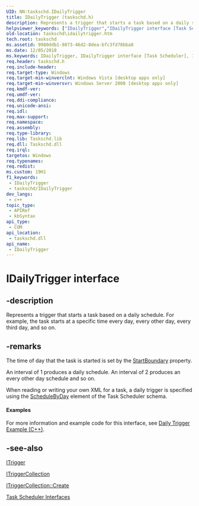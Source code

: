 ```yaml
---
UID: NN:taskschd.IDailyTrigger
title: IDailyTrigger (taskschd.h)
description: Represents a trigger that starts a task based on a daily schedule.
helpviewer_keywords: ["IDailyTrigger","IDailyTrigger interface [Task Scheduler]","IDailyTrigger interface [Task Scheduler]","described","daily trigger [Task Scheduler]","interface","taskschd.idailytrigger","taskschd/IDailyTrigger"]
old-location: taskschd\idailytrigger.htm
tech.root: taskschd
ms.assetid: 9980ddb1-9873-46d2-8dea-bfc3fd78bba8
ms.date: 12/05/2018
ms.keywords: IDailyTrigger, IDailyTrigger interface [Task Scheduler], IDailyTrigger interface [Task Scheduler],described, daily trigger [Task Scheduler],interface, taskschd.idailytrigger, taskschd/IDailyTrigger
req.header: taskschd.h
req.include-header: 
req.target-type: Windows
req.target-min-winverclnt: Windows Vista [desktop apps only]
req.target-min-winversvr: Windows Server 2008 [desktop apps only]
req.kmdf-ver: 
req.umdf-ver: 
req.ddi-compliance: 
req.unicode-ansi: 
req.idl: 
req.max-support: 
req.namespace: 
req.assembly: 
req.type-library: 
req.lib: Taskschd.lib
req.dll: Taskschd.dll
req.irql: 
targetos: Windows
req.typenames: 
req.redist: 
ms.custom: 19H1
f1_keywords:
 - IDailyTrigger
 - taskschd/IDailyTrigger
dev_langs:
 - c++
topic_type:
 - APIRef
 - kbSyntax
api_type:
 - COM
api_location:
 - taskschd.dll
api_name:
 - IDailyTrigger
---
```


# IDailyTrigger interface


## -description

Represents a trigger that starts a task based on a daily schedule. For example, the task starts at a specific time every day, every other day, every third day, and so on.

## -remarks

The time of day that the task is started is set by the <a href="https://docs.microsoft.com/windows/desktop/api/taskschd/nf-taskschd-itrigger-get_startboundary">StartBoundary</a> property.

An interval of 1 produces a daily schedule. An interval of 2 produces an every other day schedule and so on.

When reading or writing your own XML for a task, a daily trigger is specified using the <a href="https://docs.microsoft.com/windows/desktop/TaskSchd/taskschedulerschema-schedulebyday-calendartriggertype-element">ScheduleByDay</a> element of the Task Scheduler schema.


#### Examples

For more information and example code for this interface, see <a href="https://docs.microsoft.com/windows/desktop/TaskSchd/daily-trigger-example--c---">Daily Trigger Example (C++)</a>.

<div class="code"></div>

## -see-also

<a href="https://docs.microsoft.com/windows/desktop/api/taskschd/nn-taskschd-itrigger">ITrigger</a>



<a href="https://docs.microsoft.com/windows/desktop/api/taskschd/nn-taskschd-itriggercollection">ITriggerCollection</a>



<a href="https://docs.microsoft.com/windows/desktop/api/taskschd/nf-taskschd-itriggercollection-create">ITriggerCollection::Create</a>



<a href="https://docs.microsoft.com/windows/desktop/TaskSchd/task-scheduler-interfaces">Task Scheduler Interfaces</a>

